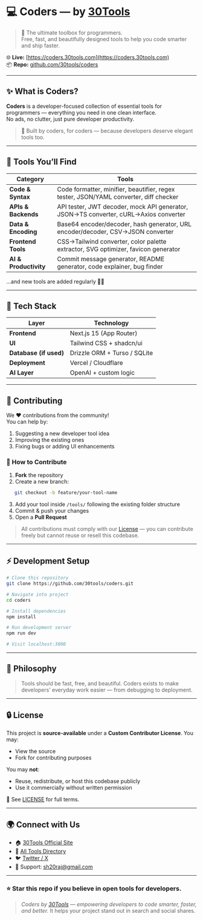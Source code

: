 # 💻 Coders — by [30Tools](https://30tools.com)

> 🚀 The ultimate toolbox for programmers.  
> Free, fast, and beautifully designed tools to help you code smarter and ship faster.

🌐 **Live:** [https://coders.30tools.com](https://coders.30tools.com)  
📦 **Repo:** [github.com/30tools/coders](https://github.com/30tools/coders)

---

## ✨ What is Coders?

**Coders** is a developer-focused collection of essential tools for programmers — everything you need in one clean interface.  
No ads, no clutter, just pure developer productivity.

> 🧠 Built by coders, for coders — because developers deserve elegant tools too.

---

## 🧰 Tools You’ll Find

| Category | Tools |
|-----------|-------|
| **Code & Syntax** | Code formatter, minifier, beautifier, regex tester, JSON/YAML converter, diff checker |
| **APIs & Backends** | API tester, JWT decoder, mock API generator, JSON→TS converter, cURL→Axios converter |
| **Data & Encoding** | Base64 encoder/decoder, hash generator, URL encoder/decoder, CSV→JSON converter |
| **Frontend Tools** | CSS→Tailwind converter, color palette extractor, SVG optimizer, favicon generator |
| **AI & Productivity** | Commit message generator, README generator, code explainer, bug finder |

…and new tools are added regularly 👨‍💻

---

## 🧱 Tech Stack

| Layer | Technology |
|--------|-------------|
| **Frontend** | Next.js 15 (App Router) |
| **UI** | Tailwind CSS + shadcn/ui |
| **Database (if used)** | Drizzle ORM + Turso / SQLite |
| **Deployment** | Vercel / Cloudflare |
| **AI Layer** | OpenAI + custom logic |

---

## 🤝 Contributing

We ❤️ contributions from the community!  
You can help by:
1. Suggesting a new developer tool idea  
2. Improving the existing ones  
3. Fixing bugs or adding UI enhancements  

### 🧩 How to Contribute
1. **Fork** the repository  
2. Create a new branch:

```bash
   git checkout -b feature/your-tool-name
````

3. Add your tool inside `/tools/` following the existing folder structure
4. Commit & push your changes
5. Open a **Pull Request**

> All contributions must comply with our [License](#-license) — you can contribute freely but cannot reuse or resell this codebase.

---

## ⚡ Development Setup

```bash
# Clone this repository
git clone https://github.com/30tools/coders.git

# Navigate into project
cd coders

# Install dependencies
npm install

# Run development server
npm run dev

# Visit localhost:3000
```

---

## 🧠 Philosophy

> Tools should be fast, free, and beautiful.
> Coders exists to make developers’ everyday work easier — from debugging to deployment.

---

## 🔒 License

This project is **source-available** under a **Custom Contributor License**.
You may:

* View the source
* Fork for contributing purposes

You may **not**:

* Reuse, redistribute, or host this codebase publicly
* Use it commercially without written permission

📄 See [LICENSE](./LICENSE) for full terms.

---

## 🌍 Connect with Us

* 🏠 [30Tools Official Site](https://30tools.com)
* 🧰 [All Tools Directory](https://www.30tools.com/tools)
* 🐦 [Twitter / X](https://twitter.com/SH20RAJ)
* 💬 Support: [sh20raj@gmail.com](mailto:sh20raj@gmail.com)

---

### ⭐ Star this repo if you believe in open tools for developers.

> *Coders by [30Tools](https://30tools.com) — empowering developers to code smarter, faster, and better.*
It helps your project stand out in search and social shares.
